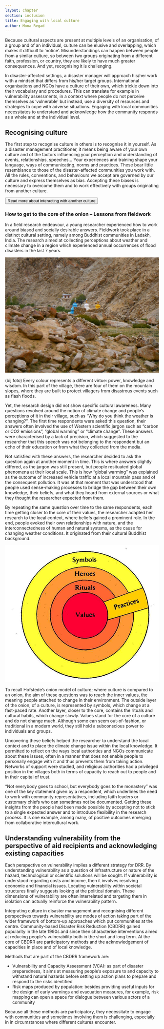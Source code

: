 ```yaml
---
layout: chapter
section: inclusion
title: Engaging with local culture
author: Mona Regad
---
```

Because cultural aspects are present at multiple levels of an organisation, of a group and of an individual, culture can be elusive and overlapping, which makes it difficult to ‘notice’. Misunderstandings can happen between people from a similar culture, so between two groups originating from a different faith, profession, or country, they are likely to have much greater consequences. And yet, recognising it is challenging. 

In disaster-affected settings, a disaster manager will approach his/her work with a mindset that differs from his/her target groups. International organisations and NGOs have a culture of their own, which trickle down into their vocabulary and procedures. This can translate for example in vulnerability assessments, in a context where people do not perceive themselves as ‘vulnerable’ but instead, use a diversity of resources and strategies to cope with adverse situations. Engaging with local communities necessitates to understand and acknowledge how the community responds as a whole and at the individual level.

## Recognising culture 

The first step to recognise culture in others is to recognise it in yourself. As a disaster management practitioner, it means being aware of your own culture and of the factors influencing your perception and understanding of events, relationships, speeches... Your experiences and training shape your language, ways of communicating, norms and practices. These bear little resemblance to those of the disaster-affected communities you work with. All the rules, conventions, and behaviours we accept are governed by our culture and express themselves as bias. Accepting these biases is necessary to overcome them and to work effectively with groups originating from another culture. 

<p class="btn-wrap">
  <button class="btn btn-default btn-collapse" type="button" data-toggle="collapse" data-target="#collapse-1" aria-expanded="false" aria-controls="collapse-1">
  Read more about interacting with another culture 
</button></p>

<p content-id="collapse-1" class="collapse-start"></p>

### How to get to the core of the onion – Lessons from fieldwork

In a field research endeavour, a young researcher experienced how to work around biased and socially desirable answers. Fieldwork took place in a distinct cultural setting, namely among Buddhist communities in Ladakh, India. The research aimed at collecting perceptions about weather and climate change in a region which experienced annual occurrences of flood disasters in the last 7 years. 

![Rig sin gonbo in Igu, Ladakh, India.](/img/chapters/3.2.1.jpg) 

(bij foto) Every colour represents a different virtue: power, knowledge and wisdom. In this part of the village, there are four of them on the mountain slopes, where they are built to protect villagers from disastrous events such as flash floods.  

Yet, the research design did not show specific cultural awareness. Many questions revolved around the notion of climate change and people’s perceptions of it in their village, such as “Why do you think the weather is changing?”. The first time respondents were asked this question, their answers often involved the use of Western scientific jargon such as “carbon or CO2 emissions”, “global warming” or “climate change”. These answers were characterised by a lack of precision, which suggested to the researcher that this speech was not belonging to the respondent but an echo of their education or from what they collected from the media. 

Not satisfied with these answers, the researcher decided to ask the question again at another moment in time. This is where answers slightly differed, as the jargon was still present, but people resituated global phenomena at their local scale. This is how “global warming” was explained as the outcome of increased vehicle traffic at a local mountain pass and of the consequent pollution. It was at that moment that was understood that people used sense-making processes to bridge the gap between their own knowledge, their beliefs, and what they heard from external sources or what they thought the researcher expected from them. 

By repeating the same question over time to the same respondents, each time getting closer to the core of their values, the researcher adapted her research to the local context, where beliefs gained a prominent role. In the end, people evoked their own relationships with nature, and the interconnectedness of human and natural systems, as the cause for changing weather conditions. It originated from their cultural Buddhist background.

![Hofstede’s ‘’onion’’ model of culture (Hofstede, Hofstede 2005)](/img/chapters/3.2.2.jpg)

To recall Hofstede’s onion model of culture; where culture is compared to an onion, the aim of these questions was to reach the inner values, the meaning people attached to change in their environment. The outside layer of the onion, of a culture, is represented by symbols, which change at a fast-paced rate. Another layer, closer to the core, contains the rituals and cultural habits, which change slowly. Values stand for the core of a culture and do not change much. Although some can seem out-of-fashion, or traditional in a modern world, they still hold a subconscious power to individuals and groups. 

Uncovering these beliefs helped the researcher to understand the local context and to place the climate change issue within the local knowledge. It permitted to reflect on the ways local authorities and NGOs communicate about these issues, often in a manner that does not enable people to personally engage with it and thus prevents them from taking action. Networks of support were studied, and religious authorities had a privileged position in the villages both in terms of capacity to reach out to people and in their capital of trust. 

“Not everybody goes to school, but everybody goes to the monastery” was one of the key statement given by a respondent, which underlines the need to work with community representatives, including faith leaders or customary chiefs who can sometimes not be documented. Getting these insights from the people had been made possible by accepting not to stick to a single expected answer and to introduce flexibility in the research process. It is one example, among many, of positive outcomes emerging from collaborative intercultural work.

<p class="collapse-end"></p>

## Understanding vulnerability from the perspective of aid recipients and acknowledging existing capacities

Each perspective on vulnerability implies a different strategy for DRR. By understanding vulnerability as a question of infrastructure or nature of the hazard, technological or scientific solutions will be sought. If vulnerability is understood regarding costs and income, then it involves resolving economic and financial issues. Locating vulnerability within societal structures finally suggests looking at the political domain. These dimensions of vulnerability are often interrelated and targeting them in isolation can actually reinforce the vulnerability pattern. 

Integrating culture in disaster management and recognising different perspectives towards vulnerability are modes of action taking part of the wider framework of bottom-up approaches which put communities at the centre. Community-based Disaster Risk Reduction (CBDRR) gained popularity in the late 1990s and since then characterise interventions aimed at reducing people's vulnerability both in the short and long term. At the core of CBDRR are participatory methods and the acknowledgement of capacities in place and of local knowledge.

Methods that are part of the CBDRR framework are: 
- Vulnerability and Capacity Assessment (VCA): as part of disaster preparedness, it aims at measuring people’s exposure to and capacity to withstand natural hazards before setting up action plans to prepare and respond to the risks identified
- Risk maps produced by population: besides providing useful inputs for the design of early warnings and evacuation measures, for example, risk mapping can open a space for dialogue between various actors of a community 

Because all these methods are participatory, they necessitate to engage with communities and sometimes involving them is challenging, especially in in circumstances where different cultures encounter. 


